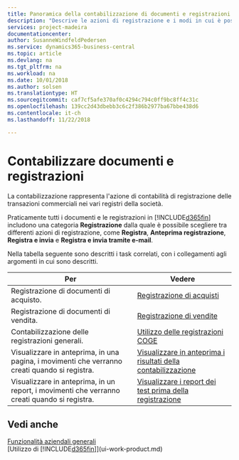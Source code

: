 ```yaml
---
title: Panoramica della contabilizzazione di documenti e registrazioni | Documenti Microsoft
description: "Descrive le azioni di registrazione e i modi in cui è possibile contabilizzare documenti e registrazioni."
services: project-madeira
documentationcenter: 
author: SusanneWindfeldPedersen
ms.service: dynamics365-business-central
ms.topic: article
ms.devlang: na
ms.tgt_pltfrm: na
ms.workload: na
ms.date: 10/01/2018
ms.author: solsen
ms.translationtype: HT
ms.sourcegitcommit: caf7cf5afe370af0c4294c794c0ff9bc8ff4c31c
ms.openlocfilehash: 139cc2d43dbebb3c6c2f386b2977ba67bbe438d6
ms.contentlocale: it-ch
ms.lasthandoff: 11/22/2018

---
```

# <a name="post-documents-and-journals"></a>Contabilizzare documenti e registrazioni
La contabilizzazione rappresenta l'azione di contabilità di registrazione delle transazioni commerciali nei vari registri della società.

Praticamente tutti i documenti e le registrazioni in [!INCLUDE[d365fin](includes/d365fin_md.md)] includono una categoria **Registrazione** dalla quale è possibile scegliere tra differenti azioni di registrazione, come **Registra**, **Anteprima registrazione**, **Registra e invia** e **Registra e invia tramite e-mail**.

Nella tabella seguente sono descritti i task correlati, con i collegamenti agli argomenti in cui sono descritti.

| Per | Vedere |
| --- | --- |
| Registrazione di documenti di acquisto. |[Registrazione di acquisti](ui-post-purchases.md) |
| Registrazione di documenti di vendita. |[Registrazione di vendite](ui-post-sales.md) |
| Contabilizzazione delle registrazioni generali. |[Utilizzo delle registrazioni COGE](ui-work-general-journals.md) |
| Visualizzare in anteprima, in una pagina, i movimenti che verranno creati quando si registra. |[Visualizzare in anteprima i risultati della contabilizzazione](ui-how-preview-post-results.md) |
| Visualizzare in anteprima, in un report, i movimenti che verranno creati quando si registra. |[Visualizzare i report dei test prima della registrazione](ui-how-view-test-reports-posting.md) |

## <a name="see-also"></a>Vedi anche
[Funzionalità aziendali generali](ui-across-business-areas.md)  
[Utilizzo di [!INCLUDE[d365fin](includes/d365fin_md.md)]](ui-work-product.md)


